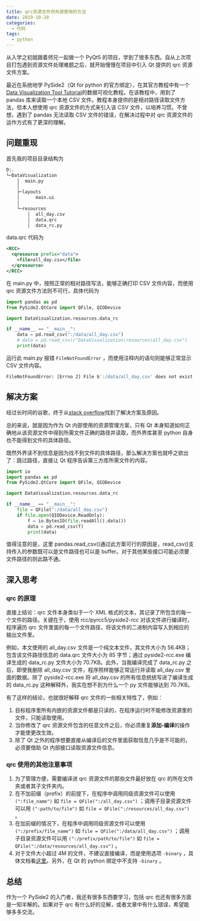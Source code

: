 ```yaml
---
title: qrc资源文件供外部使用的方法
date: 2019-10-28
categories:
  - 代码
tags:
  - python
---
```


从入学之初就跟着师兄一起做一个 PyQt5 的项目，学到了很多东西。自从上次项目打包遇到资源文件处理难题之后，就开始慢慢在项目中引入 Qt 提供的 qrc 资源文件方案。

最近在系统地学 PySide2（Qt for python 的官方绑定），在其官方教程中有一个[Data Visualization Tool Tutorial](https://doc.qt.io/qtforpython/tutorials/datavisualize/index.html)的数据可视化教程。在该教程中，用到了 pandas 库来读取一个本地 CSV 文件。教程本身提供的是相对路径读取文件方法，但本人想使用 qrc 资源文件的方式来引入该 CSV 文件，以培养习惯。不曾想，遇到了 pandas 无法读取 CSV 文件的错误，在解决过程中对 qrc 资源文件的运作方式有了更深的理解。

<!-- more -->

## 问题重现

首先我的项目目录结构为

```bash
D:.
└─DataVisualization
    │  main.py
    │
    ├─layouts
    │      main.ui
    │
    └─resources
        │  all_day.csv
        │  data.qrc
        │  data_rc.py
```

data.qrc 代码为

```xml
<RCC>
  <qresource prefix="data">
    <file>all_day.csv</file>
  </qresource>
</RCC>
```

在 main.py 中，按照正常的相对路径写法，能够正确打印 CSV 文件内容，而使用 qrc 资源文件方法则不可行，具体代码为

```python
import pandas as pd
from PySide2.QtCore import QFile, QIODevice

import DataVisualization.resources.data_rc

if __name__ == "__main__":
    data = pd.read_csv(":/data/all_day.csv")
    # data = pd.read_csv(r"DataVisualization\resources\all_day.csv")
    print(data)
```

运行此 main.py 报错 `FileNotFoundError` ，而使用注释内的语句则能够正常显示 CSV 文件内容。

```bash
FileNotFoundError: [Errno 2] File b':/data/all_day.csv' does not exist: b':/data/all_day.csv'
```

## 解决方案

经过长时间的谷歌，终于从[stack overflow](https://stackoverflow.com/questions/52950601/create-a-pandas-dataframe-from-a-qrc-resource-file)找到了解决方案及原因。

总的来说，就是因为作为 Qt 内部使用的资源管理方案，只有 Qt 本身知道如何正确地从该资源文件中得到所需文件正确的路径并读取，而外界库甚至 python 自身也不能得到文件的具体路径。

既然外界读不到信息是因为找不到文件的具体路径，那么解决方案也就呼之欲出了：跳过路径，直接让 Qt 程序告诉第三方库所需文件的内容。

```python
import io
import pandas as pd
from PySide2.QtCore import QFile, QIODevice

import DataVisualization.resources.data_rc

if __name__ == "__main__":
    file = QFile(":/data/all_day.csv")
    if file.open(QIODevice.ReadOnly):
        f = io.BytesIO(file.readAll().data())
        data = pd.read_csv(f)
        print(data)
```

值得注意的是，这里 pandas.read_csv()通过此方案可行的原因是，read_csv()支持传入的参数既可以是文件路径也可以是 buffer。对于其他某些接口可能必须要文件路径的则此路不通。

## 深入思考

### qrc 的原理

直接上结论：qrc 文件本身类似于一个 XML 格式的文本，其记录了所包含的每一个文件的路径。关键在于，使用 rcc/pyrcc5/pyside2-rcc 对该文件进行编译时，程序遍历 qrc 文件里面的每一个文件路径，将该文件的二进制内容写入到相应的输出文件里。

例如，本文使用的 all_day.csv 文件是一个纯文本文件，其文件大小为 56.4KB；包含该文件路径信息的 data.qrc 文件大小为 85 字节；通过 pyside2-rcc.exe 编译生成的 data_rc.py 文件大小为 70.7KB。此外，当我编译完成了 data_rc.py 之后，即使我删除 all_day.csv 文件，程序照样能够正常运行并读取 all_day.csv 里面的数据。除了 pyside2-rcc.exe 将 all_day.csv 的所有信息统统写进了编译生成的 data_rc.py 这种解释外，我实在想不到为什么一个 py 文件能够达到 70.7KB。

有了这样的结论，也就很好解释 qrc 文件的一些相关特性了，例如：

1. 目标程序里所有内嵌的资源文件都是只读的，在程序运行时不能修改资源里的文件，只能读取使用。
2. 当你修改了 qrc 资源文件包含的任意文件之后，你必须重复**添加-编译**的操作才能使更改生效。
3. 除了 Qt 之外的程序想要直接从编译后的文件里面获取信息几乎是不可能的，必须要借助 Qt 内部接口读取资源文件信息。

### qrc 使用的其他注意事项

1. 为了管理方便，需要编译进 qrc 资源文件的那些文件最好放在 qrc 的所在文件夹或者其子文件夹内。
2. 在不加前缀（prefix）的前提下，在程序中调用同级资源文件可以使用 `(":file_name")` 如 `file = QFile(":/all_day.csv")` ；调用子目录资源文件可以用 `(":path/to/file")` 如 `file = QFile(":/resources/all_day.csv")` 。
3. 在加前缀的情况下，在程序中调用同级资源文件可以使用 `(":/prefix/file_name")` 如 `file = QFile(":/data/all_day.csv")` ；调用子目录资源文件可以用 `(":/prefix/path/to/file")` 如 `file = QFile(":/data/resources/all_day.csv")` 。
4. 对于文件大小超过 4M 的文件，不建议直接编译，而是使用选项 `-binary` ，具体文档看[这里](https://doc.qt.io/qt-5/resources.html#external-binary-resources)。另外，在 Qt 的 python 绑定中不支持 `-binary` 。

## 总结

作为一个 PySide2 的入门者，我还有很多东西要学习，包括 qrc 也还有很多方面是一知半解的。如果对于 qrc 有什么好的见解，或者文章中有什么错误，希望能够多多交流。
